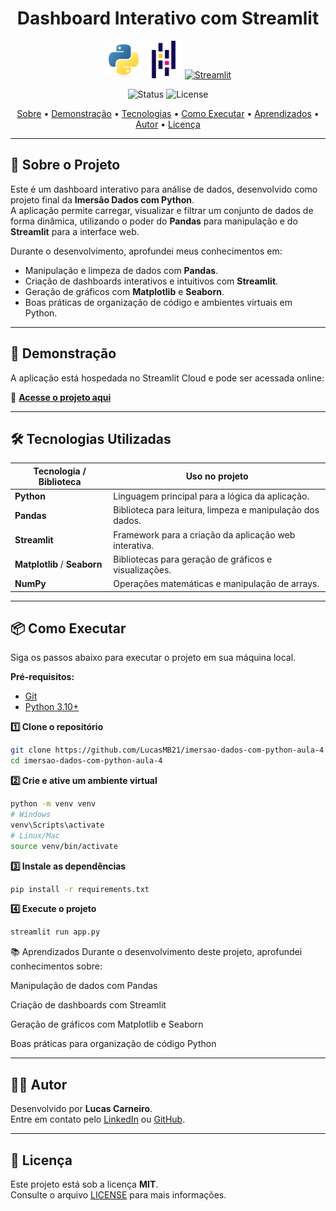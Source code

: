 <h1 align="center">Dashboard Interativo com Streamlit</h1>

<p align="center" id="badges">
  <a href="https://www.python.org/" target="_blank"><img src="https://raw.githubusercontent.com/devicons/devicon/master/icons/python/python-original.svg" alt="Python" width="60" height="60"/></a>
  <a href="https://pandas.pydata.org/" target="_blank"><img src="https://raw.githubusercontent.com/devicons/devicon/master/icons/pandas/pandas-original.svg" alt="Pandas" width="60" height="60"/></a>
  <a href="https://streamlit.io/" target="_blank"><img src="https://streamlit.io/images/brand/streamlit-mark-color.png" alt="Streamlit" width="60" height="60"/></a>
</p>

<p align="center">
  <img alt="Status" src="https://img.shields.io/badge/Status-Concluído-green?style=for-the-badge">
  <img alt="License" src="https://img.shields.io/badge/License-MIT-green?style=for-the-badge">
</p>

<p align="center">
  <a href="#-sobre-o-projeto">Sobre</a> •
  <a href="#-demonstração">Demonstração</a> •
  <a href="#-tecnologias-utilizadas">Tecnologias</a> •
  <a href="#-como-executar">Como Executar</a> •
  <a href="#-aprendizados">Aprendizados</a> •
  <a href="#-autor">Autor</a> •
  <a href="#-licença">Licença</a>
</p>

---

## 📖 Sobre o Projeto

Este é um dashboard interativo para análise de dados, desenvolvido como projeto final da **Imersão Dados com Python**.  
A aplicação permite carregar, visualizar e filtrar um conjunto de dados de forma dinâmica, utilizando o poder do **Pandas** para manipulação e do **Streamlit** para a interface web.

Durante o desenvolvimento, aprofundei meus conhecimentos em:
- Manipulação e limpeza de dados com **Pandas**.
- Criação de dashboards interativos e intuitivos com **Streamlit**.
- Geração de gráficos com **Matplotlib** e **Seaborn**.
- Boas práticas de organização de código e ambientes virtuais em Python.

---

## 🚀 Demonstração

A aplicação está hospedada no Streamlit Cloud e pode ser acessada online:

📍 **[Acesse o projeto aqui](https://lucasmb21-imersao-dados-com-python-aula-4app-arghnb.streamlit.app/)**

---

## 🛠️ Tecnologias Utilizadas

| Tecnologia / Biblioteca | Uso no projeto |
|------------------------|----------------|
| **Python** | Linguagem principal para a lógica da aplicação. |
| **Pandas** | Biblioteca para leitura, limpeza e manipulação dos dados. |
| **Streamlit** | Framework para a criação da aplicação web interativa. |
| **Matplotlib** / **Seaborn** | Bibliotecas para geração de gráficos e visualizações. |
| **NumPy** | Operações matemáticas e manipulação de arrays. |

---

## 📦 Como Executar

Siga os passos abaixo para executar o projeto em sua máquina local.

**Pré-requisitos:**
- [Git](https://git-scm.com/)
- [Python 3.10+](https://www.python.org/downloads/)

**1️⃣ Clone o repositório**
```bash
git clone https://github.com/LucasMB21/imersao-dados-com-python-aula-4.git
cd imersao-dados-com-python-aula-4
```

**2️⃣ Crie e ative um ambiente virtual**
```bash
python -m venv venv
# Windows
venv\Scripts\activate
# Linux/Mac
source venv/bin/activate
```

**3️⃣ Instale as dependências**
```bash
pip install -r requirements.txt
```

**4️⃣ Execute o projeto**
```bash
streamlit run app.py
```

📚 Aprendizados
Durante o desenvolvimento deste projeto, aprofundei conhecimentos sobre:

Manipulação de dados com Pandas

Criação de dashboards com Streamlit

Geração de gráficos com Matplotlib e Seaborn

Boas práticas para organização de código Python

---

## 👨‍💻 Autor

Desenvolvido por **Lucas Carneiro**.  
Entre em contato pelo [LinkedIn](https://www.linkedin.com/in/lucasmb21/) ou [GitHub](https://github.com/LucasMB21).

---

## 📄 Licença

Este projeto está sob a licença **MIT**.  
Consulte o arquivo [LICENSE](LICENSE) para mais informações.
